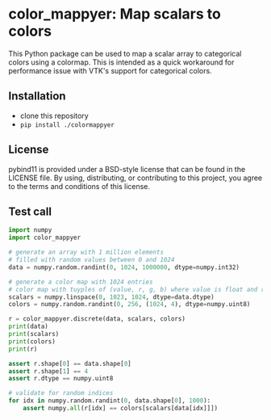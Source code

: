 color_mappyer: Map scalars to colors
==============

This Python package can be used to map a scalar array to categorical colors using a colormap. This is
intended as a quick workaround for performance issue with VTK's support for categorical colors.

Installation
------------

 - clone this repository
 - `pip install ./colormappyer`

License
-------

pybind11 is provided under a BSD-style license that can be found in the LICENSE
file. By using, distributing, or contributing to this project, you agree to the
terms and conditions of this license.

Test call
---------

```python
import numpy
import color_mappyer

# generate an array with 1 million elements
# filled with random values between 0 and 1024
data = numpy.random.randint(0, 1024, 1000000, dtype=numpy.int32)

# generate a color map with 1024 entries
# color map with tuyples of (value, r, g, b) where value is float and r, g, b are uint8
scalars = numpy.linspace(0, 1023, 1024, dtype=data.dtype)
colors = numpy.random.randint(0, 256, (1024, 4), dtype=numpy.uint8)

r = color_mappyer.discrete(data, scalars, colors)
print(data)
print(scalars)
print(colors)
print(r)

assert r.shape[0] == data.shape[0]
assert r.shape[1] == 4
assert r.dtype == numpy.uint8

# validate for random indices
for idx in numpy.random.randint(0, data.shape[0], 1000):
    assert numpy.all(r[idx] == colors[scalars[data[idx]]])
```

